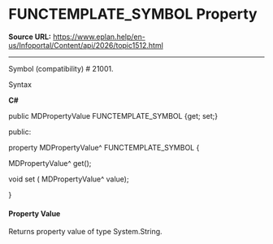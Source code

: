 # FUNCTEMPLATE_SYMBOL Property

**Source URL:** https://www.eplan.help/en-us/Infoportal/Content/api/2026/topic1512.html

---

Symbol (compatibility) # 21001.

Syntax

**C#**



public MDPropertyValue FUNCTEMPLATE_SYMBOL {get; set;}

public:

property MDPropertyValue^ FUNCTEMPLATE_SYMBOL {

   MDPropertyValue^ get();

   void set (    MDPropertyValue^ value);

}


#### Property Value

Returns property value of type System.String.
